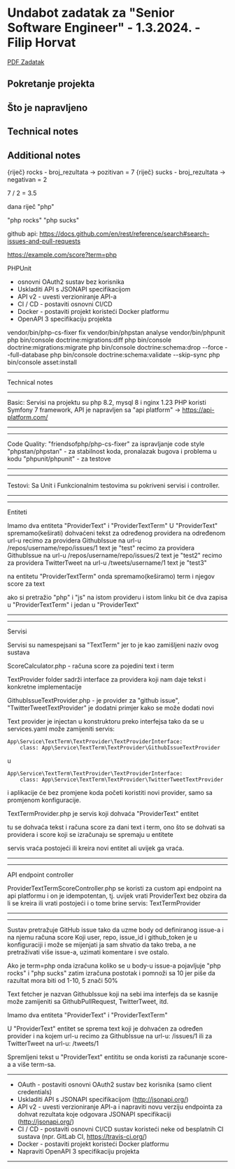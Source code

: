 # Undabot zadatak za "Senior Software Engineer" - 1.3.2024. - Filip Horvat

[PDF Zadatak](/docs/Zadatak-PHP.pdf)

## Pokretanje projekta

## Što je napravljeno

## Technical notes

## Additional notes



{riječ} rocks - broj_rezultata -> pozitivan = 7
{riječ} sucks - broj_rezultata -> negativan = 2


7 / 2 = 3.5

dana riječ "php"

"php rocks"
"php sucks"



github api: https://docs.github.com/en/rest/reference/search#search-issues-and-pull-requests

https://example.com/score?term=php

PHPUnit

 - osnovni OAuth2 sustav bez korisnika
 - Uskladiti API s JSONAPI specifikacijom
 - API v2 - uvesti verzioniranje API-a
 - CI / CD - postaviti osnovni CI/CD
 - Docker - postaviti projekt koristeći Docker platformu
 - OpenAPI 3 specifikaciju projekta




vendor/bin/php-cs-fixer fix
vendor/bin/phpstan analyse
vendor/bin/phpunit
php bin/console doctrine:migrations:diff
php bin/console doctrine:migrations:migrate
php bin/console doctrine:schema:drop --force --full-database
php bin/console doctrine:schema:validate --skip-sync
php bin/console asset:install

--------
Technical notes

***
Basic:
Servisi na projektu su php 8.2, mysql 8 i nginx 1.23
PHP koristi Symfony 7 framework, API je napravljen sa "api platform" -> https://api-platform.com/
***

***
Code Quality:
"friendsofphp/php-cs-fixer" za ispravljanje code style
"phpstan/phpstan" - za stabilnost koda, pronalazak bugova i problema u kodu
"phpunit/phpunit" - za testove
***

***
Testovi:
Sa Unit i Funkcionalnim testovima su pokriveni servisi i controller.
***

***
Entiteti

Imamo dva entiteta "ProviderText" i "ProviderTextTerm"
U "ProviderText" spremamo(keširati) dohvaćeni tekst za određenog providera na određenom url-u
recimo za providera GithubIssue na url-u /repos/username/repo/issues/1  text je "test"
recimo za providera GithubIssue na url-u /repos/username/repo/issues/2  text je "test2"
recimo za providera TwitterTweet na url-u /tweets/username/1  text je "test3"

na entitetu "ProviderTextTerm" onda spremamo(keširamo)  term i njegov score za text

ako si pretražio "php" i "js" na istom provideru i istom linku bit će dva zapisa u "ProviderTextTerm" i jedan u "ProviderText"
***

***
Servisi

Servisi su namespejsani sa "TextTerm" jer to je kao zamišljeni naziv ovog sustava

ScoreCalculator.php - računa score za pojedini text i term

TextProvider folder sadrži interface za providera koji nam daje tekst i konkretne implementacije

GithubIssueTextProvider.php - je provider za "github issue", "TwitterTweetTextProvider" je dodatni primjer kako se može dodati novi

Text provider je injectan u konstruktoru preko interfejsa tako da se u services.yaml može zamijeniti servis:

    App\Service\TextTerm\TextProvider\TextProviderInterface:
        class: App\Service\TextTerm\TextProvider\GithubIssueTextProvider

u

    App\Service\TextTerm\TextProvider\TextProviderInterface:
        class: App\Service\TextTerm\TextProvider\TwitterTweetTextProvider

i aplikacije će bez promjene koda početi koristiti novi provider, samo sa promjenom konfiguracije.

TextTermProvider.php je servis koji dohvaća "ProviderText" entitet

tu se dohvaća tekst i računa score za dani text i term, ono što se dohvati sa providera i score koji se izračunaju se spremaju u entitete

servis vraća postojeći ili kreira novi entitet ali uvijek ga vraća.
***

***
API endpoint controller

ProviderTextTermScoreController.php se koristi za custom api endpoint na api platformu i on je idempotentan, tj. uvijek vrati ProviderText
bez obzira da li se kreira ili vrati postojeći i o tome brine servis: TextTermProvider
***

















--------
Sustav pretražuje GitHub issue tako da uzme body od definiranog issue-a i na njemu računa score
Koji user, repo, issue_id i github_token je u konfiguraciji i može se mijenjati ja sam shvatio da tako treba, 
a ne pretraživati više issue-a, uzimati komentare i sve ostalo.

Ako je term=php onda izračuna koliko se u body-u issue-a pojavljuje "php rocks" i "php sucks" zatim izračuna postotak 
i pomnoži sa 10 jer piše da razultat mora biti od 1-10, 5 znači 50%

Text fetcher je nazvan GithubIssue koji na sebi ima interfejs da se kasnije može zamijeniti sa GithubPullRequest, TwitterTweet, itd.

Imamo dva entiteta "ProviderText" i "ProviderTextTerm"

U "ProviderText" entitet se sprema text koji je dohvaćen za određen provider i na kojem url-u
recimo za GithubIssue na url-u: /issues/1
ili za TwitterTweet na url-u: /tweets/1

Spremljeni tekst u "ProviderText" entititu se onda koristi za računanje score-a a više term-sa.

------------------------------------------------------------------------
- OAuth - postaviti osnovni OAuth2 sustav bez korisnika (samo client credentials)
- Uskladiti API s JSONAPI specifikacijom (http://jsonapi.org/)
- API v2 - uvesti verzioniranje API-a i napraviti novu verziju endpointa za dohvat rezultata  koje odgovara JSONAPI specifikaciji (http://jsonapi.org/)
- CI / CD - postaviti osnovni CI/CD sustav koristeći neke od besplatnih CI sustava (npr. GitLab CI, https://travis-ci.org/)
- Docker - postaviti projekt koristeći Docker platformu
- Napraviti OpenAPI 3 specifikaciju projekta
------------------------------------------------------------------------




